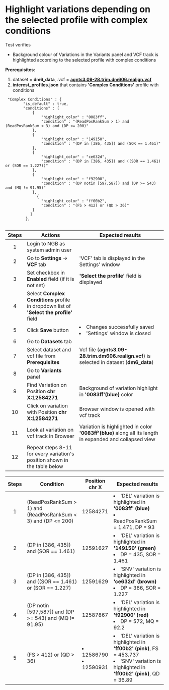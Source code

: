 # Highlight variations depending on the selected profile with complex conditions

Test verifies
 - Background colour of Variations in the Variants panel and VCF track is highlighted according to the selected profile with complex conditions

**Prerequisites**:

1. dataset = **dm6_data**, .vcf = **[agnts3.09-28.trim.dm606.realign.vcf](https://ngb-oss-builds.s3.amazonaws.com/public/data/demo/ngb_demo_data/agnts3.09-28.trim.dm606.realign.vcf.gz)**
2. **interest_profiles.json** that contains **'Complex Conditions'** profile with conditions
```
 "Complex Conditions" : {
        "is_default" : true,
        "conditions" : [
            {
                "highlight_color" : "0083ff",
                "condition" : "(ReadPosRankSum > 1) and (ReadPosRankSum < 3) and (DP <= 200)"
            },
            {
                "highlight_color" : "149150",
                "condition" : "(DP in [386, 435]) and (SOR == 1.461)"
            },
            {
                "highlight_color" : "ce632d",
                "condition" : "(DP in [386, 435]) and ((SOR == 1.461) or (SOR == 1.227))"
            },
            {
                "highlight_color" : "f92900",
                "condition" : "(DP notin [597,587]) and (DP >= 543) and (MQ != 91.95)"
            },
              {
                "highlight_color" : "ff00b2",
                "condition" : "(FS > 412) or (QD > 36)"
            }
           ]
         },


```

| Steps | Actions | Expected results |
| :---: | --- | --- |
| 1 | Login to NGB as system admin user | |
| 2 | Go to  **Settings** -> **VCF** tab | 'VCF' tab is displayed in the Settings' window|
| 3 | Set checkbox in **Enabled** field (if it is not set)| **'Select the profile'** field is displayed |
| 4 | Select **Complex Conditions** profile in dropdown list of **'Select the profile'** field|
| 5 | Click **Save** button | <li> Changes successfully saved <li> 'Settings' window is closed | 
| 6 | Go to **Datasets** tab | 
| 7 | Select dataset and vcf file from **Prerequisites** | Vcf file (**agnts3.09-28.trim.dm606.realign.vcf**) is selected in dataset (**dm6_data**) 
| 8 | Go to **Variants** panel | |
| 9 | Find Variation on Position **chr X:12584271**| Background of variation highlight in **'0083ff'(blue)** color |
| 10| Click on variation with Position **chr X:12584271** |Browser window is opened with vcf track|
| 11| Look at variation on vcf track in Browser| Variation is highlighted in color  **'0083ff'(blue)** along all its length in expanded and collapsed view
| 12| Repeat steps 8-11 for every variation's position shown in the table below |   | 
 

| Steps | Condition | Position chr X| Expected results |
| :---: | --- | --- | --- | 
| 1 | (ReadPosRankSum > 1) and (ReadPosRankSum < 3) and (DP <= 200) |12584271| <li> 'DEL' variation is highlighted in **'0083ff' (blue)**  <li> ReadPosRankSum = 1.471, DP = 93 | 
| 2 | (DP in [386, 435]) and (SOR == 1.461) |12591627 | <li> 'DEL' variation is highlighted in **'149150' (green)**  <li> DP = 435, SOR = 1.461 |
| 3 | (DP in [386, 435]) and ((SOR == 1.461) or (SOR == 1.227) | 12591629 | <li> 'SNV' variation is highlighted in **'ce632d' (brown)** <li> DP = 386, SOR = 1.227|
| 4 | (DP notin [597,587]) and (DP >= 543) and (MQ != 91.95) | 12587867 | <li>'DEL' variation is highlighted in **'f92900' (red)** <li> DP = 572, MQ = 92.2|
| 5 | (FS > 412) or (QD > 36)| <li> 12586790 <li>12590931| <li> 'DEL' variation is highlighted in **'ff00b2' (pink)**, FS = 453.737 <li> 'SNV' variation is highlighted in **'ff00b2' (pink)**, QD = 36.89|
